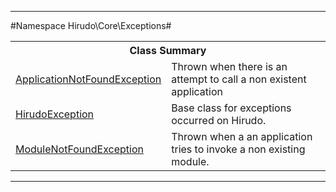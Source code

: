 

- - -

#Namespace Hirudo\Core\Exceptions#

<table class="title">
<tr><th colspan="2" class="title">Class Summary</th></tr>
<tr><td class="name"><a href="">ApplicationNotFoundException</a></td><td class="description">Thrown when there is an attempt to call a non existent application</td></tr>
<tr><td class="name"><a href="">HirudoException</a></td><td class="description">Base class for exceptions occurred on Hirudo. </td></tr>
<tr><td class="name"><a href="">ModuleNotFoundException</a></td><td class="description">Thrown when a an application tries to invoke a non existing module.</td></tr>
</table>

- - -

